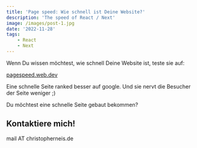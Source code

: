 ```yaml
---
title: 'Page speed: Wie schnell ist Deine Website?'
description: 'The speed of React / Next'
image: /images/post-1.jpg
date: '2022-11-28'
tags: 
    - React
    - Next
---
```


Wenn Du wissen möchtest, wie schnell Deine Website ist, teste sie auf:

[pagespeed.web.dev](https://pagespeed.web.dev/)

Eine schnelle Seite ranked besser auf google.
Und sie nervt die Besucher der Seite weniger ;)

Du möchtest eine schnelle Seite gebaut bekommen?

## Kontaktiere mich!

mail AT christopherneis.de